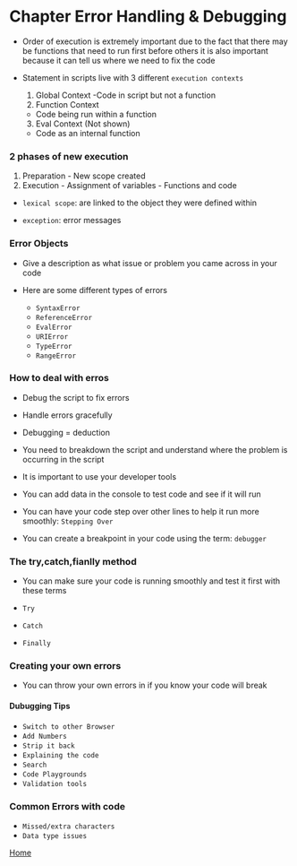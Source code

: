 # Chapter Error Handling & Debugging 

- Order of execution is extremely important due to the fact that there may be functions that need to run first before others it is also important because it can tell us where we need to fix the code 

- Statement in scripts live with 3 different `execution contexts` 

  1. Global Context
    -Code in script but not a function
  2. Function Context 
    - Code being run within a function 
  3. Eval Context (Not shown)
    -  Code as an internal function 


### 2 phases of new execution 

  1. Preparation 
    - New scope created 
  2. Execution 
    - Assignment of variables 
    - Functions and code 

- `lexical scope`: are linked to the object they were defined within

- `exception`: error messages 

### Error Objects 
- Give a description as what issue or problem you came across in your code 

- Here are some different types of errors 
  - `SyntaxError`
  - `ReferenceError`
  - `EvalError`
  - `URIError`
  - `TypeError` 
  - `RangeError`

### How to deal with erros 

- Debug the script to fix errors 
- Handle errors gracefully 

- Debugging = deduction 

- You need to breakdown the script and understand where the problem is occurring in the script 

- It is important to use your developer tools 

- You can add data in the console to test code and see if it will run 

- You can have your code step over other lines to help it run more smoothly: `Stepping Over`

- You can create a breakpoint in your code using the term: `debugger`

### The try,catch,fianlly method 

- You can make sure your code is running smoothly and test it first with these terms 

- `Try` 
- `Catch` 
- `Finally`

### Creating your own errors 

- You can throw your own errors in if you know your code will break 

#### Dubugging Tips 

- `Switch to other Browser`
- `Add Numbers`
- `Strip it back` 
- `Explaining the code`
- `Search`
- `Code Playgrounds`
- `Validation tools`

### Common Errors with code 

- `Missed/extra characters` 
- `Data type issues`


[Home](README.md)